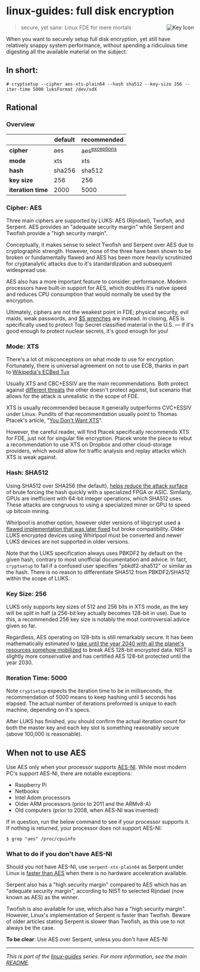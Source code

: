 # linux-guides: full disk encryption

<img align="right" alt="Key Icon" src="https://raw.githubusercontent.com/keithieopia/linux-guides/master/.readme-assets/key.png">

> secure, yet sane: Linux FDE for mere mortals

When you want to securely setup full disk encryption, yet still have
relatively snappy system performance, without spending a ridiculous time
digesting all the available material on the subject.


## In short:
```console
# cryptsetup --cipher aes-xts-plain64 --hash sha512 --key-size 256 --iter-time 5000 luksFormat /dev/sdX
```

## Rational

### Overview
|                    | default | recommended                         |
| ------------------ | ------- | ----------------------------------- |
| **cipher**         | aes     | aes<sup>[exceptions](#aes-ni)</sup> |
| **mode**           | xts     | xts                                 |
| **hash**           | sha256  | sha512                              |
| **key size**       | 256     | 256                                 |
| **iteration time** | 2000    | 5000                                |


### Cipher: AES
Three main ciphers are supported by LUKS: AES (Rijndael), Twofish, and Serpent.
AES provides an "adequate security margin" while Serpent and Twofish provide a
"high security margin".

Conceptually, it makes sense to select Twofish and Serpent over AES due to
cryptographic strength. However, none of the three have been shown to be broken
or fundamentally flawed and AES has been more heavily scrutinized for
cryptanalytic attacks due to it's standardization and subsequent widespread use.

AES also has a more important feature to consider: performance. Modern processors
have built-in support for AES, which doubles it's native speed and reduces CPU
consumption that would normally be used by the encryption.

Ultimately, ciphers are not the weakest point in FDE; physical security, evil maids,
weak passwords, and [$5 wrenches](https://xkcd.com/538/) are instead. In closing,
AES is specifically used to protect Top Secret classified material in the U.S.
— if it's good enough to protect nuclear secrets, it's good enough for you!


### Mode: XTS
There's a lot of misconceptions on what mode to use for encryption. Fortunately,
there is universal agreement on not to use ECB, thanks in part to
[Wikipedia's ECBed Tux](https://en.wikipedia.org/wiki/Block_cipher_mode_of_operation#Electronic_Codebook_.28ECB.29)

Usually XTS and CBC+ESSIV are the main recommendations. Both protect against
[different threats](http://security.stackexchange.com/questions/64151/xts-vs-aes-cbc-with-essiv-for-file-based-filesystem-encryption#64157)
the other doesn't protect against, but scenario that allows for the attack is
unrealistic in the scope of FDE.

XTS is usually recommended because it generally outperforms CVC+ESSIV under Linux.
Pundits of that recommendation usually point to Thomas Ptacek's article,
"[You Don't Want XTS](https://sockpuppet.org/blog/2014/04/30/you-dont-want-xts/)".

However, the careful reader, will find Ptacek specifically recommends XTS for
FDE, just not for singular file encryption. Ptacek wrote the piece to rebut a
recommendation to use XTS on Dropbox and other cloud-storage providers, which
would allow for traffic analysis and replay attacks which XTS is weak against.

### Hash: SHA512
Using SHA512 over SHA256 (the default), [helps reduce the attack surface](http://security.stackexchange.com/questions/40208/recommended-options-for-luks-cryptsetup)
of brute forcing the hash quickly with a specialized FPGA or ASIC. Similarly,
GPUs are inefficient with 64-bit integer operations, which SHA512 uses. These
attacks are congruous to using a specialized miner or GPU to speed up bitcoin
mining.

Whirlpool is another option, however older versions of libgcrypt used a
[flawed implementation that was later fixed](http://www.saout.de/pipermail/dm-crypt/2014-February/003956.html)
but broke compatibility. Older LUKS encrypted devices using Whirlpool must be
converted and newer LUKS devices are not supported in older versions.

Note that the LUKS specification always uses PBKDF2 by default on the given hash,
contrary to most unofficial documentation and advice. In fact, `cryptsetup` to
fail if a confused user specifies "pbkdf2-sha512" or similar as the hash. There
is no reason to differentiate SHA512 from PBKDF2/SHA512 within the scope of LUKS.

### Key Size: 256
LUKS only supports key sizes of 512 and 256 bits in XTS mode, as the key will be
split in half (a 256-bit key actually becomes 128-bit in use). Due to this, a
recommended 256 key size is notably the most controversial advice given so far.

Regardless, AES operating on 128-bits is still remarkably secure. It has been
mathematically estimated to [take until the year 2040 with all the planet's resources somehow mobilized](http://security.stackexchange.com/questions/6141/amount-of-simple-operations-that-is-safely-out-of-reach-for-all-humanity/6149#6149)
to break AES 128-bit encrypted data. NIST is slightly more conservative and has
certified AES 128-bit protected until the year 2030.

### Iteration Time: 5000
Note `cryptsetup` expects the iteration time to be in milliseconds, the
recommendation of 5000 means to keep hashing until 5 seconds has elapsed. The
actual number of iterations preformed is unique to each machine, depending on
it's specs.

After LUKS has finished, you should confirm the actual iteration count for both
the master key and each key slot is something reasonably secure (above 100,000 is
reasonable).

## When not to use AES
<a name="aes-ni"></a>
Use AES only when your processor supports [AES-NI](https://en.wikipedia.org/wiki/AES_instruction_set).
While most modern PC's support AES-NI, there are notable exceptions:

  * Raspberry Pi
  * Netbooks
  * Intel Adom processors
  * Older ARM processors (prior to 2011 and the ARMv8-A)
  * Old computers (prior to 2008, when AES-NI was invented)

If in question, run the below command to see if your processor supports it. If
nothing is returned, your processor does not support AES-NI:

```console
$ grep "aes" /proc/cpuinfo
```

### What to do if you don't have AES-NI
Should you not have AES-NI, use `serpent-xts-plain64` as Serpent under Linux is
[faster than AES](http://crypto.stackexchange.com/questions/15091/why-is-serpent-faster-than-aes-in-this-benchmark#15092)
when there is no hardware acceleration available.

Serpent also has a "high security margin" compared to AES which has an "adequate
security margin", according to NIST to selected Rijndael (now known as AES) as
the winner.

Twofish is also available for use, which also has a "high security margin".
However, Linux's implementation of Serpent is faster than Twofish. Beware of older
articles stating Serpent is slower than Twofish, as this use to not always be the
case.

**To be clear**: Use AES over Serpent, unless you don't have AES-NI

---

*This is part of the [linux-guides](https://github.com/keithieopia/linux-guides) series. For more information, see the main [README](https://github.com/keithieopia/linux-guides/blob/master/README.md).*
